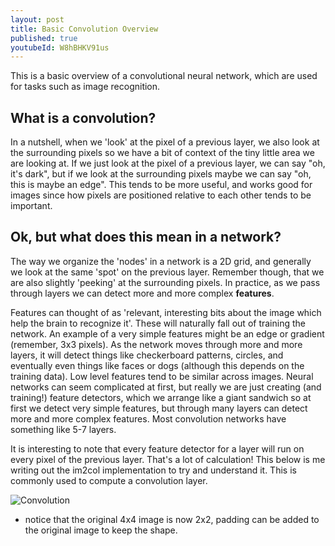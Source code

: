 ```yaml
---
layout: post
title: Basic Convolution Overview
published: true
youtubeId: W8hBHKV91us
---
```


This is a basic overview of a convolutional neural network, which are used for tasks such as image recognition. 

## What is a convolution?

In a nutshell, when we 'look' at the pixel of a previous layer, we also look at the surrounding pixels so we have a bit of context of the tiny little area we are looking at. If we just look at the pixel of a previous layer, we can say "oh, it's dark", but if we look at the surrounding pixels maybe we can say "oh, this is maybe an edge". This tends to be more useful, and works good for images since how pixels are positioned relative to each other tends to be important.

## Ok, but what does this mean in a network?

The way we organize the 'nodes' in a network is a 2D grid, and generally we look at the same 'spot' on the previous layer. Remember though, that we are also slightly 'peeking' at the surrounding pixels. In practice, as we pass through layers we can detect more and more complex **features**.

Features can thought of as 'relevant, interesting bits about the image which help the brain to recognize it'. These will naturally fall out of training the network. An example of a very simple features might be an edge or gradient (remember, 3x3 pixels). As the network moves through more and more layers, it will detect things like checkerboard patterns, circles, and eventually even things like faces or dogs (although this depends on the training data). Low level features tend to be similar across images. Neural networks can seem complicated at first, but really we are just creating (and training!) feature detectors, which we arrange like a giant sandwich so at first we detect very simple features, but through many layers can detect more and more complex features. Most convolution networks have something like 5-7 layers. 

It is interesting to note that every feature detector for a layer will run on every pixel of the previous layer. That's a lot of calculation! This below is me writing out the im2col implementation to try and understand it. This is commonly used to compute a convolution layer.

![Convolution]({{site.baseurl}}/images/convolution1.jpg)

* notice that the original 4x4 image is now 2x2, padding can be added to the original image to keep the shape.
